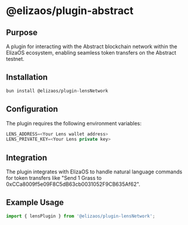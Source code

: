 # @elizaos/plugin-abstract

## Purpose

A plugin for interacting with the Abstract blockchain network within the ElizaOS ecosystem, enabling seamless token transfers on the Abstract testnet.

## Installation

```bash
bun install @elizaos/plugin-lensNetwork
```

## Configuration

The plugin requires the following environment variables:

```typescript
LENS_ADDRESS=<Your Lens wallet address>
LENS_PRIVATE_KEY=<Your Lens private key>
```

## Integration

The plugin integrates with ElizaOS to handle natural language commands for token transfers like "Send 1 Grass to 0xCCa8009f5e09F8C5dB63cb0031052F9CB635Af62".

## Example Usage

```typescript
import { lensPlugin } from '@elizaos/plugin-lensNetwork';
```
